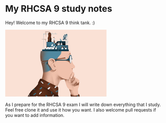 # My RHCSA 9 study notes

Hey! Welcome to my RHCSA 9 think tank. :)

![Think-Tank](pictures/thinktank.png)

As I prepare for the RHCSA 9 exam I will write down everything that I study. Feel free clone it and use it how you want. I also welcome pull requests if you want to add information.

